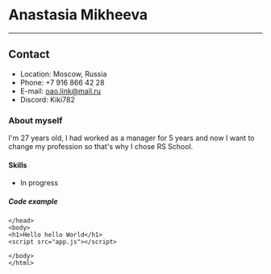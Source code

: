 # **Anastasia Mikheeva**
---
## Contact
* Location: Moscow, Russia
* Phone: +7 916 866 42 28
* E-mail: oao.link@mail.ru
* Discord: Kiki782
### About myself

I'm 27 years old, I had worked as a manager for 5 years and now I want to change my profession so that's why I chose RS School.
#### Skills
* In progress
##### Code example
```
</head>
<body>
<h1>Hello hello World</h1>
<script src="app.js"></script>

</body>
</html>
```



